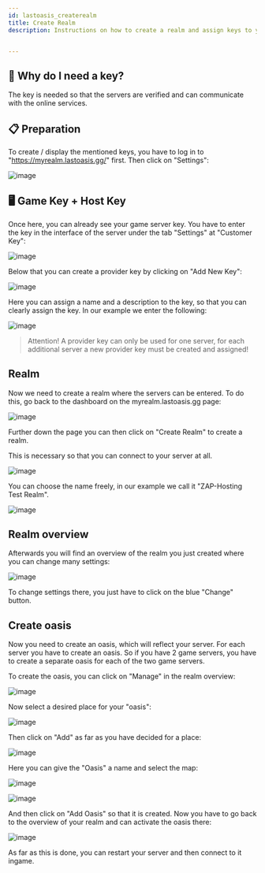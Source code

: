 ```yaml
---
id: lastoasis_createrealm
title: Create Realm
description: Instructions on how to create a realm and assign keys to your server.


---
```



## 🔧 Why do I need a key?

The key is needed so that the servers are verified and can communicate with the online services.

## 📋 Preparation

To create / display the mentioned keys, you have to log in to "https://myrealm.lastoasis.gg/" first.
Then click on "Settings":

![image](https://user-images.githubusercontent.com/26007280/189681463-3331d6c8-2771-43ee-9b71-a520ad323c98.png)

## 🖥️ Game Key + Host Key

Once here, you can already see your game server key.
You have to enter the key in the interface of the server under the tab "Settings" at "Customer Key":

![image](https://user-images.githubusercontent.com/26007280/189681494-eb3a43ae-c64a-4e00-ab23-16db84a9e45f.png)

Below that you can create a provider key by clicking on "Add New Key":

![image](https://user-images.githubusercontent.com/26007280/189681525-0d70a939-ed9a-4ba0-857c-d409e3f6dd70.png)

Here you can assign a name and a description to the key, so that you can clearly assign the key.
In our example we enter the following:

![image](https://user-images.githubusercontent.com/26007280/189681548-b56758c4-7508-4eb5-bdca-eceeb4889ac1.png)

> Attention! A provider key can only be used for one server, for each additional server a new provider key must be created and assigned!


## Realm
Now we need to create a realm where the servers can be entered.
To do this, go back to the dashboard on the myrealm.lastoasis.gg page:

![image](https://user-images.githubusercontent.com/26007280/189681598-f4dc892f-23b1-4ecf-8d99-6e0168264917.png)

Further down the page you can then click on "Create Realm" to create a realm.

This is necessary so that you can connect to your server at all.

![image](https://user-images.githubusercontent.com/26007280/189681624-918d8de1-136b-49c8-b7e2-1e9a5dad5cc0.png)

You can choose the name freely, in our example we call it "ZAP-Hosting Test Realm".

![image](https://user-images.githubusercontent.com/26007280/189681657-242bfb33-3d4a-43a2-bb7a-3d764bffe1cc.png)

## Realm overview
Afterwards you will find an overview of the realm you just created where you can change many settings:

![image](https://user-images.githubusercontent.com/26007280/189681726-00bf5516-92f2-4a6e-bd21-c7a0e937293f.png)

To change settings there, you just have to click on the blue "Change" button.

## Create oasis
Now you need to create an oasis, which will reflect your server.
For each server you have to create an oasis.
So if you have 2 game servers, you have to create a separate oasis for each of the two game servers.

To create the oasis, you can click on "Manage" in the realm overview:

![image](https://user-images.githubusercontent.com/26007280/189681750-1a44c54f-1240-45ae-a31d-1ae44ae4e014.png)

Now select a desired place for your "oasis":

![image](https://user-images.githubusercontent.com/26007280/189681777-275cefa0-405b-4edd-a77a-e6e7fd967b7c.png)

Then click on "Add" as far as you have decided for a place:

![image](https://user-images.githubusercontent.com/26007280/189681804-db2b1702-86b0-475d-bfbc-2d1a3209622a.png)

Here you can give the "Oasis" a name and select the map:

![image](https://user-images.githubusercontent.com/26007280/189681842-3891bc9b-05e9-45f7-8095-1fd56152d062.png)

![image](https://user-images.githubusercontent.com/26007280/189681890-6bd12a88-9cba-4279-bdc7-2465145fc024.png)

And then click on "Add Oasis" so that it is created.
Now you have to go back to the overview of your realm and can activate the oasis there:

![image](https://user-images.githubusercontent.com/26007280/189681913-6d4113cf-87d8-4c04-9ff1-a86fd3ca1c27.png)

As far as this is done, you can restart your server and then connect to it ingame.
